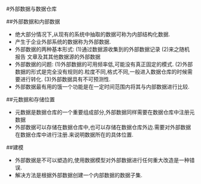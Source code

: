 #外部数据与数据仓库

##外部数据和内部数据
* 绝大部分情况下,从现有的系统中抽取的数据可称为内部结构化数据.
* 产生于企业外部系统的数据称为外部数据.
* 外部数据的两种基本形式:
	(1)通过数据源收集到的外部数据记录
	(2)来之随机报告 文章及其其他数据源的外部数据
* 外部数据的问题:
	(1)外部数据的可用频率低,可能没有真正固定的模式.
	(2)外部数据的形式是完全没有规则的.粒度不同,格式不同,一般进入数据仓库的时候需要进行转化.
	(3)外部数据具有不可预测性.
* 外部数据最有用的饿一个功能是在一定时间范围内将其与内部数据进行比较.
	
##元数据和存储位置
* 元数据是数据仓库的一个重要组成部分,外部数据同样需要在数据仓库中注册元数据
* 外部数据可以存储在数据仓库中,也可以存储在数据仓库外边.需要对外部数据在数据仓库中进行注册.来说明数据所在的具体位置.

##建模
* 外部数据是不可以塑造的,使用数据模型对外部数据进行任何重大改造是一种错误.
* 解决方法是根据外部数据创建一个内部数据的数据子集.

	